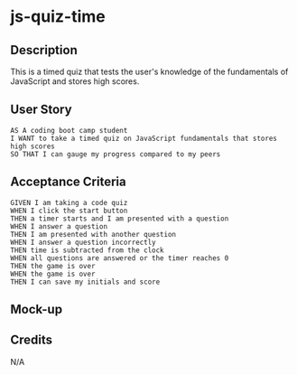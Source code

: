 # js-quiz-time
## Description
This is a timed quiz that tests the user's knowledge of the fundamentals of JavaScript and stores high scores.

## User Story
```
AS A coding boot camp student
I WANT to take a timed quiz on JavaScript fundamentals that stores high scores
SO THAT I can gauge my progress compared to my peers
```
## Acceptance Criteria
```
GIVEN I am taking a code quiz
WHEN I click the start button
THEN a timer starts and I am presented with a question
WHEN I answer a question
THEN I am presented with another question
WHEN I answer a question incorrectly
THEN time is subtracted from the clock
WHEN all questions are answered or the timer reaches 0
THEN the game is over
WHEN the game is over
THEN I can save my initials and score
```
## Mock-up

## Credits
N/A
